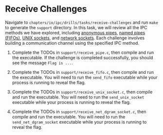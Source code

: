 # Receive Challenges

Navigate to `chapters/io/ipc/drills/tasks/receive-challenges` and run `make` to generate the `support` directory.
In this task, we will review all the IPC methods we have explored, including [anonymous pipes](../../../reading/pipes.md), [named pipes (FIFOs)](../../../reading/pipes.md), [UNIX sockets](../../../reading/unix-sockets.md), and [network sockets](../../../reading/network-sockets.md).
Each challenge involves building a communication channel using the specified IPC method.

1. Complete the TODOs in `support/receive_pipe.c`, then compile and run the executable.
   If the challenge is completed successfully, you should see the message `Flag is ...`.

1. Complete the TODOs in `support/receive_fifo.c`, then compile and run the executable.
   You will need to run the `send_fifo` executable while your process is running to reveal the flag.

1. Complete the TODOs in `support/receive_unix_socket.c`, then compile and run the executable.
   You will need to run the `send_unix_socket` executable while your process is running to reveal the flag.

1. Complete the TODOs in `support/receive_net_dgram_socket.c`, then compile and run the executable.
   You will need to run the `send_net_dgram_socket` executable while your process is running to reveal the flag.
